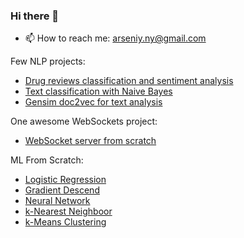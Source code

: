 ### Hi there 👋

- 📫 How to reach me: arseniy.ny@gmail.com

Few NLP projects:

- <a target="_blank" href="https://github.com/arseniyturin/Drug-Review-Classification">Drug reviews classification and sentiment analysis</a>
- <a target="_blank" href="https://github.com/arseniyturin/nlp_multinomial_naive_bayes">Text classification with Naive Bayes</a>
- <a target="_blank" href="https://github.com/arseniyturin/doc2vec">Gensim doc2vec for text analysis</a>

One awesome WebSockets project:

- <a target="_blank" href="https://github.com/arseniyturin/python-websocket">WebSocket server from scratch</a>

ML From Scratch:

- <a target="_blank" href="https://github.com/arseniyturin/Logistic-Regression">Logistic Regression</a>
- <a target="_blank" href="https://github.com/arseniyturin/SGD-From-Scratch">Gradient Descend</a>
- <a target="_blank" href="https://github.com/arseniyturin/Neural-Network-From-Scratch">Neural Network</a>
- <a target="_blank" href="https://github.com/arseniyturin/knn_from_scratch">k-Nearest Neighboor</a>
- <a target="_blank" href="https://github.com/arseniyturin/kmeans_from_scratch">k-Means Clustering</a>

<!--
**arseniyturin/arseniyturin** is a ✨ _special_ ✨ repository because its `README.md` (this file) appears on your GitHub profile.

Here are some ideas to get you started:

- 🔭 I’m currently working on ...
- 🌱 I’m currently learning ...
- 👯 I’m looking to collaborate on ...
- 🤔 I’m looking for help with ...
- 💬 Ask me about ...
- 📫 How to reach me: ...
- 😄 Pronouns: ...
- ⚡ Fun fact: ...
-->
